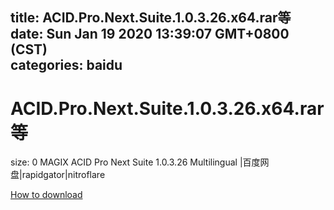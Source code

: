 
title: ACID.Pro.Next.Suite.1.0.3.26.x64.rar等
date: Sun Jan 19 2020 13:39:07 GMT+0800 (CST)    
categories: baidu
---

# ACID.Pro.Next.Suite.1.0.3.26.x64.rar等
size: 0
 MAGIX ACID Pro Next Suite 1.0.3.26 Multilingual |百度网盘|rapidgator|nitroflare
 

[How to download](https://bpcam.bemobtrk.com/go/2ceec3aa-1ca2-46d6-b9ff-aaa5c184517c?jno=3640)